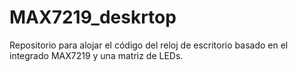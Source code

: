 # MAX7219_deskrtop
Repositorio para alojar el código del reloj de escritorio basado en el integrado MAX7219 y una matriz de LEDs.
